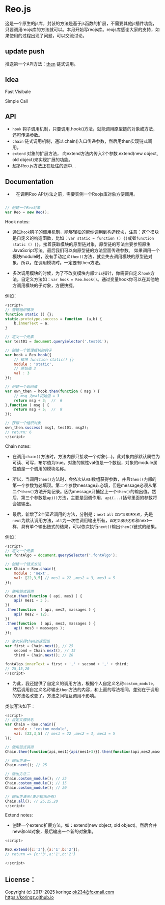 # Reo.js
这是一个原生的js库，封装的方法是基于js函数的扩展，不需要其他js插件功能，只要调用reojs库的方法就可以。本月开始写reojs库。reojs库感谢大家的支持，如果使用的过程出现了问题，可以交流讨论。

## update push
推送第一个API方法：[then](https://koringz.github.io/reojs/then.html) 链式调用。

## Idea
Fast Visibale

Simple Call

## API

- `hook` 钩子调用机制，只要调用.hook()方法，就能调用原型链的对象或方法，还可传递参数。
- `chain` 链式调用机制，通过.chain()入口传递参数，然后用then实现链式调用。
- `extend` 对象的扩展方法， 向extend方法内传入2个参数.extend(new object, old object)来实现扩展的功能。
- 超多Reo.js方法正在赶往的途中...

## Documentation

-    在调用Reo API方法之前，需要实例一个Reojs库对象方便调用。
```js

// 创建一个Reo对象
var Reo = new Reo();

```
Hook notes:

-  通过`hook`钩子的调用机制，能够轻松的帮你调用到构造模块，注意：这个模块是自定义的构造函数，比如：`var static = function () {}`或者`function static () {}`。接着获取模块的原型链对象，原型链的写法主要参照原生JavaScript写法。最后我们可以向原型链的方法里面传递参数。
如果调用一个模块module时，没有手动定义`then()`方法，就会失去调用模块的原型链对象，所以，在调用模块时，一定要有then方法。

-  多次调用模块的时候，为了不改变模块内部`this`指针，你需要自定义`hook`方法。自定义方法如：`var hook = Reo.hook()`。通过变量hook你可以在其他地方调用模块的子对象，方便快捷。

例如：

```js
<script>
// 管理组织模块
function static () {};
static.prototype.success = function  (a,b) {
    b.innerText = a;
}

// 定义一个元素
var test01 = document.querySelector('.test01');

// 创建一个管理模块的钩子
var hook = Reo.hook({
    // 模块 function static() {}
    module : 'static', 
    // 原始值 3
    val : 3 
});

// 创建一个返回值
var own_then = hook.then(function ( msg ) {
    // msg 为val初始值 = 3
    return msg + 3;  //  6
},function ( msg ) {
    return msg + 5;  //  8
});

// 获得一个组织对象
own_then.success( msg1, test01, msg2);
// return: 6 
</script>
```
Chain notes:

-  在调用`chain()`方法时，方法内部只接收一个对象{...}。此对象内部默认属性为可读、可写，布尔值为true。对象的属性val值是一个数组，对象的module属性值是一个调用的模块名称。
  
-  所以，当调用`then()`方法时，会依次从val数组获得参数，并且`then()`内部的第一个参数为必填项。第二个参数message非必填，但是message必须从第二个`then()`方法开始记录。因为message只捕捉上一个`then()`的输出值。然后，第三个参数是`api()`方法，主要是回调作用，`api(...)`括号里面的参数将会被输出。
  
-  最后，新增了2个延迟调用的方法，分别是：`next` `all` `自定义模块名称`，先是`next`为默认调用方法，`all`为一次性调用输出所有，`自定义模块名称`和next一样，具有单个输出链式的结果，可以依次执行`next()`输出`then()`链式的结果。 
  
例如：
```js
<script>
// 定义一个元素
var fontAlgo = document.querySelector('.fontAlgo');

// 创建一个链式方法
var Chain = Reo.chain({
    module : 'next',
    val: [22,3,5] // mes1 = 22 ,mes2 = 3, mes3 = 5
});

// 使用链式调用
Chain.then(function ( api, mes1 ) {
    api( mes1 + 3 );
})
.then(function  ( api, mes2, massages ) {
    api( mes2 + 12);
})
.then(function  ( api, mes3, massages ) {
    api( mes3 + massages );
});

// 依次获得then的返回值
var first = Chain.next(), // 25
    second = Chain.next(), // 15
    third = Chain.next(); // 20

fontAlgo.innerText = first + ',' + second + ',' + third;
// 25,15,20
</script>
```

- 为此，我还提供了自定义的调用方法，根据个人自定义名称`costom_module`，然后调用自定义名称输出`then`方法的内容，和上面的写法相同，差别在于调用的方法名改变了。方法之间相互调用不影响。

类似写法如下：
```js
<script>
// 自定义模块名
var Chain = Reo.chain({
    module : 'costom_module',
    val: [22,3,5] // mes1 = 22 ,mes2 = 3, mes3 = 5
});

// 使用链式调用
Chain.then(function(api,mes1){api(mes1+3)}).then(function(api,mes2,massages){api(mes2+12)}).then(function(api,mes3,massages){api(mes3+massages)});

// 输出方法一
Chain.next(); // 25

// 输出方法二
Chain.costom_module(); // 25
Chain.costom_module(); // 15
Chain.costom_module(); // 20

// 输出方法三(表示输出所有)
Chain.all(); // 25,15,20 
</script>
```
Extend notes:

- 创建一个extend扩展方法，如：extend(new object, old object)。然后合并new和old对象，最后输出一个新的对象集。

```js
<script>

REO.extend({c:'3'},{a:'1',b:'2'});
// return => {c:'3',a:'1',b:'2'}

</script>
```

## License：
Copyright (c) 2017-2025 koringz <ok234@foxmail.com> https://koringz.github.io
